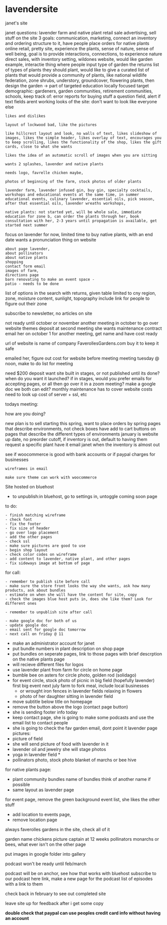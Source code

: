 # lavendersite
janet's site


janet questions: lavender farm and native plant retail sale advertising, sell stuff on the site 3 goals: communication, marketing, connect an inventory and ordering structure to it, have people place orders for native plants online retail, pretty site, experience the plants, sense of nature, sense of well being, goal is to provide interactions, connections, to experience nature direct sales, with inventory setting, wildones website, would like garden example, interactie thing where people input type of garden the returns list of types of plants they should plant, would like to give a curated list of plants that would provide a community of plants, like national wildlife federation, zone shrubs, understory, groundcover, flowering plants, then design the garden -> part of targeted education locally focused target demographic: gardeners, garden communities, retirement communities, schools, keep track of: error reports for buying stuff a question field, alert if text fields arent working looks of the site: don't want to look like everyone else

    likes and dislikes

    layout of lockwood bad, like the pictures

    like hillcrest layout and look, no walls of text, likes slideshow of images, likes the simple header, likes overlay of text, encourages you to keep scrolling, likes the functionality of the shop, likes the gift cards, close to what she wants

    likes the idea of an automatic scroll of images when you are sitting

    wants 2 splashes, lavender and native plants

    needs logo, favrelle chicken maybe,

    photos of beginning of the farm, stock photos of older plants

    lavender farm, lavender infused gin, buy gin, specialty cocktails, workshops and educational events at the same time, in summer educational events, culinary lavender, essential oils, pick season, after that essential oils, lavender wreaths workshops,

    native plants: not started yet, will be whole sale, immediate education for zone b, can order the plants through her, book consultation with her, 2-3 years until propagation is available, get started next summer

focus on lavender for now, limited time to buy native plants, with an end date wants a pronunciation thing on website

    about page lavender,
    about pollinators
    about native plants
    shopping
    contact form email
    images of farm,
    directions page
    barn renovating to make an event space -
    patio - needs to be done

list of options in the search with returns, given table limited to cny region, zone, moisture content, sunlight, topography include link for people to figure out their zone

subscribe to newsletter, no articles on site

not ready until october or november another meeting in october to go over website themes deposit at second meeting she wants maintenance contract email her on october 1 for another meeting, get name and have cost ready

url of website is name of company FaverollesGardens.com buy it to keep it safe

emailed her, figure out cost for website before meeting meeting tuesday @ noon, make to do list for meeting

need $200 deposit want site built in stages, or not published until its done? when do you want it launched? if in stages, would you prefer emails for accepting pages, or all then go over it in a zoom meeting? make a google doc we both can edit? monthly maintenance has to cover website costs need to look up cost of server + ssl, etc

todays meeting:

how are you doing?

new plan is to sell starting this spring, want to place orders by spring pages that describe environments, not check boxes have add to cart buttons on pages that describe the different types of environments january is website up date, no preorder cutoff, if inventory is out, default to having them request a specific plant have it email janet when the inventory is almost out

see if woocommerce is good with bank accounts or if paypal charges for businesses

    wireframes in email

    make sure theme can work with woocommerce

Site hosted on bluehost

- to unpublish:in bluehost, go to settings in, untoggle coming soon page

 to do: 
    
    - finish matching wireframe
    - check font
    - fix the footer
    - fix size of header
    - go over logo placement
    - add the other pages
    - check ssl
    - make sure pictures are good to use
    - begin shop layout
    - check color codes on wireframe
    - add content to lavender, native plant, and other pages
    - fix sideways image at bottom of page
    
for call:

    - remember to publish site before call
    - make sure the store front looks the way she wants, ask how many products, ask about bundles
    - estimate on when she will have the content for site, copy
    - check the images blue host puts in, does she like them? Look for different ones
    
    - remember to unpublish site after call

    - make google doc for both of us
    - update google doc
    - email sent for google doc tomorrow
    - next call on friday @ 11


- make an administrator account for janet
- put bundle numbers in plant description on shop page
- put bundles on seperate pages, link to those pages with brief descrption on the native plants page
- will recieve different files for logos
- use lavender plant from farm for circle on home page
- bumble bee on asters for circle photo, golden rod (solidago)
- for event circle, stock photo of picnic in big field (hopefully lavender) first big event next july farm to fork meal, include local businesses
    -  or wrought iron fences in lavender fields relaxing in flowers
   -  photo of her daughter sitting in lavender field
- move subtitle below title on homepage
- remove the button above the logo  (contact page button)
- she is sending footer info today
- keep contact page, she is going to make some podcasts and use the email list to contact people
- she is going to check the fav garden email, dont point it
lavender page pictures:
- picture of field
- she will send picture of food with lavender in it
- lavender oil and jewelry she will stage photos
- yoga in lavender field *
- pollinators photo, stock photo blanket of marchs or bee hive 

for native plants page:
- plant community bundles name of bundles think of another name if possible
- same layout as lavender page

for event page, remove the green background event list, she likes the other stuff
- add location to events page, 
- remove location page

always faverolles gardens in the site, check all of it

garden name chickens picture captain at 12 weeks
pollinators monarchs or bees, what ever isn't on the other page

put images in google folder into gallery

podcast won't be ready until feb/march

podcast will be on anchor, see how that works with bluehost
subscribe to our podcast here link, make a new page for the podcast list of episodes with a link to them

check back in february to see out completed site

leave site up for feedback after i get some copy


**double check that paypal can use peoples credit card info without having an account**
